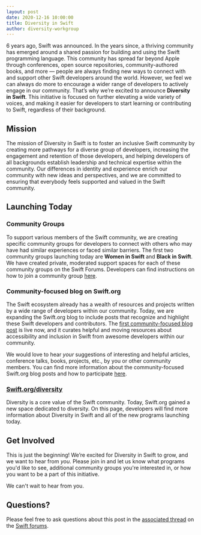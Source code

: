 ```yaml
---
layout: post
date: 2020-12-16 10:00:00
title: Diversity in Swift
author: diversity-workgroup
---
```


6 years ago, Swift was announced.  In the years since, a thriving community has emerged around a shared passion for building and using the Swift programming language. This community has spread far beyond Apple through conferences, open source repositories, community-authored books, and more — people are always finding new ways to connect with and support other Swift developers around the world. However, we feel we can always do more to encourage a wider range of developers to actively engage in our community.  That’s why we’re excited to announce **Diversity in Swift**. This initiative is focused on further elevating a wide variety of voices, and making it easier for developers to start learning or contributing to Swift, regardless of their background.

## Mission

The mission of Diversity in Swift is to foster an inclusive Swift community by creating more pathways for a diverse group of developers, increasing the engagement and retention of those developers, and helping developers of all backgrounds establish leadership and technical expertise within the community. Our differences in identity and experience enrich our community with new ideas and perspectives, and we are committed to ensuring that everybody feels supported and valued in the Swift community.

## Launching Today

### Community Groups

To support various members of the Swift community, we are creating specific community groups for developers to connect with others who may have had similar experiences or faced similar barriers. The first two community groups launching today are **Women in Swift** and **Black in Swift**. We have created private, moderated support spaces for each of these community groups on the Swift Forums. Developers can find instructions on how to join a community group [here](/diversity/#community-groups).

### Community-focused blog on Swift.org

The Swift ecosystem already has a wealth of resources and projects written by a wide range of developers within our community. Today, we are expanding the Swift.org blog to include posts that recognize and highlight these Swift developers and contributors. The [first community-focused blog post](/blog/accessibility-and-inclusion) is live now, and it curates helpful and moving resources about accessibility and inclusion in Swift from awesome developers within our community.

We would love to hear _your_ suggestions of interesting and helpful articles, conference talks, books, projects, etc., by you or other community members. You can find more information about the community-focused Swift.org blog posts and how to participate [here](/diversity/#community-focused-blog-on-swiftorg).

### [Swift.org/diversity](/diversity)

Diversity is a core value of the Swift community. Today, Swift.org gained a new space dedicated to diversity. On this page, developers will find more information about Diversity in Swift and all of the new programs launching today.

## Get Involved

This is just the beginning! We’re excited for Diversity in Swift to grow, and we want to hear from *you*. Please join in and let us know what programs you'd like to see, additional community groups you're interested in, or how you want to be a part of this initiative.

We can't wait to hear from you.

## Questions?

Please feel free to ask questions about this post in the [associated thread](https://forums.swift.org/t/announcing-diversity-in-swift/42885) on the [Swift forums](https://forums.swift.org/).
